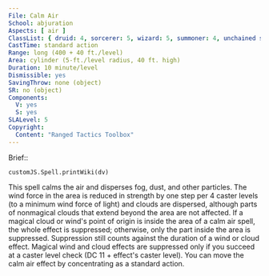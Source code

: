 ```yaml
---
File: Calm Air
School: abjuration
Aspects: [ air ]
ClassList: { druid: 4, sorcerer: 5, wizard: 5, summoner: 4, unchained summoner: 4 }
CastTime: standard action
Range: long (400 + 40 ft./level)
Area: cylinder (5-ft./level radius, 40 ft. high)
Duration: 10 minute/level
Dismissible: yes
SavingThrow: none (object)
SR: no (object)
Components:
  V: yes
  S: yes
SLALevel: 5
Copyright:
  Content: "Ranged Tactics Toolbox"
---
```

Brief:: 

```dataviewjs
customJS.Spell.printWiki(dv)
```

This spell calms the air and disperses fog, dust, and other particles. The wind force in the area is reduced in strength by one step per 4 caster levels (to a minimum wind force of light) and clouds are dispersed, although parts of nonmagical clouds that extend beyond the area are not affected. If a magical cloud or wind's point of origin is inside the area of a calm air spell, the whole effect is suppressed; otherwise, only the part inside the area is suppressed. Suppression still counts against the duration of a wind or cloud effect. Magical wind and cloud effects are suppressed only if you succeed at a caster level check (DC 11 + effect's caster level). You can move the calm air effect by concentrating as a standard action.
